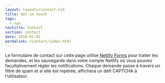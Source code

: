 ```yaml
---
layout: layouts/contact.njk
title: Get in touch
tags:
  - nav
navtitle: Contact
section: contact
date: 2018-01-01
permalink: /contact/index.html
---
```

Le formulaire de contact sur cette page utilise 
[Netlify Forms](https://www.netlify.com/docs/form-handling/) pour traiter les demandes, et les sauvegarde dans votre compte Netlify où vous pouvez facultativement régler les notifications. Chaque demande passe à travers un filtre de spam et si elle est repérée, affichera un défi CAPTCHA à l’utilisateur.
